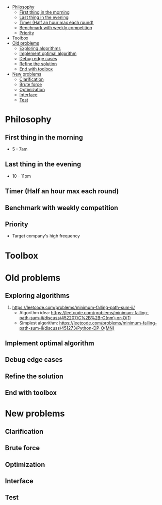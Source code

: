<!-- MarkdownTOC -->

- [Philosophy](#philosophy)
	- [First thing in the morning](#first-thing-in-the-morning)
	- [Last thing in the evening](#last-thing-in-the-evening)
	- [Timer \(Half an hour max each round\)](#timer-half-an-hour-max-each-round)
	- [Benchmark with weekly competition](#benchmark-with-weekly-competition)
	- [Priority](#priority)
- [Toolbox](#toolbox)
- [Old problems](#old-problems)
	- [Exploring algorithms](#exploring-algorithms)
	- [Implement optimal algorithm](#implement-optimal-algorithm)
	- [Debug edge cases](#debug-edge-cases)
	- [Refine the solution](#refine-the-solution)
	- [End with toolbox](#end-with-toolbox)
- [New problems](#new-problems)
	- [Clarification](#clarification)
	- [Brute force](#brute-force)
	- [Optimization](#optimization)
	- [Interface](#interface)
	- [Test](#test)

<!-- /MarkdownTOC -->

# Philosophy
## First thing in the morning
* 5 - 7am

## Last thing in the evening
* 10 - 11pm

## Timer (Half an hour max each round)

## Benchmark with weekly competition

## Priority
* Target company's high frequency

# Toolbox


# Old problems
## Exploring algorithms
1. https://leetcode.com/problems/minimum-falling-path-sum-ii/
	- Algorithm idea: https://leetcode.com/problems/minimum-falling-path-sum-ii/discuss/452207/C%2B%2B-O(nm)-or-O(1)
	- Simplest algorithm: https://leetcode.com/problems/minimum-falling-path-sum-ii/discuss/451273/Python-DP-O(MN)

## Implement optimal algorithm
## Debug edge cases
## Refine the solution
## End with toolbox

# New problems
## Clarification
## Brute force
## Optimization
## Interface
## Test